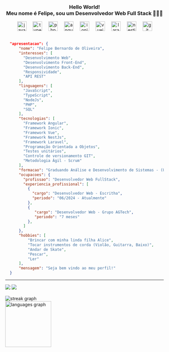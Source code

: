 <h3 align="center">Hello World! <br> Meu nome é Felipe, sou um Desenvolvedor Web Full Stack 👨🏽‍💻</h3>
<div align="center">
  <img src="https://cdn.jsdelivr.net/gh/devicons/devicon/icons/javascript/javascript-original.svg" height="30" alt="javascript logo"  />
  <img width="12" />
  <img src="https://cdn.jsdelivr.net/gh/devicons/devicon/icons/typescript/typescript-original.svg" height="30" alt="typescript logo"  />
  <img width="12" />
  <img src="https://cdn.jsdelivr.net/gh/devicons/devicon/icons/php/php-original.svg" height="30" alt="php logo"  />
  <img width="12" />
  <img src="https://cdn.jsdelivr.net/gh/devicons/devicon/icons/angularjs/angularjs-original.svg" height="30" alt="angularjs logo"  />
  <img width="12" />
  <img src="https://cdn.jsdelivr.net/gh/devicons/devicon/icons/ionic/ionic-original.svg" height="30" alt="ionic logo"  />
  <img width="12" />
  <img src="https://cdn.jsdelivr.net/gh/devicons/devicon/icons/vuejs/vuejs-original.svg" height="30" alt="vuejs logo"  />
  <img width="12" />
  <img src="https://cdn.worldvectorlogo.com/logos/laravel-2.svg" height="30" alt="laravel logo"  />
  <img width="12" />
  <img src="https://img.icons8.com/?size=100&id=9ESZMOeUioJS&format=png&color=000000" height="30" alt="nestjs logo"  />
  <img width="12" />
  <img src="https://cdn.jsdelivr.net/gh/devicons/devicon/icons/git/git-original.svg" height="30" alt="git logo" style="color:"  />
</div>
<br>

```json
  "apresentacao": {
      "nome": "Felipe Bernardo de Oliveira",
      "interesses": [
        "Desenvolvimento Web",
        "Desenvolvimento Front-End",
        "Desenvolvimento Back-End",
        "Responsividade",
        "API REST"
      ],
      "linguagens": [
        "JavaScript",
        "TypeScript",
        "NodeJs",
        "PHP",
        "SQL"
      ],
      "tecnologias": [
        "Framework Angular",
        "Framework Ionic",
        "Framework Vue",
        "Framework NestJs",
        "Framework Laravel",
        "Programação Orientada a Objetos",
        "Testes unitários",
        "Controle de versionamento GIT",
        "Metodologia Ágil - Scrum"
      ],
      "formacao": "Graduando Análise e Desenvolvimento de Sistemas - (UNIP)",
      "ocupacoes": {
        "profissao": "Desenvolvedor Web FullStack",
        "experiencia_profissional": [
          {
            "cargo": "Desenvolvedor Web - Escritha",
            "periodo": "06/2024 - Atualmente"
          },
          {
             "cargo": "Desenvolvedor Web - Grupo AGTech",
             "periodo": "7 meses"
          },
        ]
      },
      "hobbies": [
          "Brincar com minha linda filha Alice",
          "Tocar instrumentos de corda (Violão, Guitarra, Baixo)",
          "Andar de Skate",
          "Pescar",
          "Ler"
      ],
      "mensagem": "Seja bem vindo ao meu perfil!"
  }
```

<hr>
<a href="https://www.linkedin.com/in/felipe-bernardo-de-oliveira-5b93a3274/" target="_blank"><img src="https://img.shields.io/badge/-LinkedIn-%230077B5?style=for-the-badge&logo=linkedin&logoColor=white" target="_blank"></a> 
<a href="https://instagram.com/ffelipebernardo" target="_blank"><img src="https://img.shields.io/badge/-Instagram-%23E4405F?style=for-the-badge&logo=instagram&logoColor=white" target="_blank"></a>
<br>
<div align="left">
<br>
<img src="https://streak-stats.demolab.com?user=FelipeBernardo08&locale=en&mode=weekly&theme=dracula&hide_border=true&border_radius=5"  alt="streak graph"  />
<br>
<img src="https://github-readme-stats.vercel.app/api/top-langs?username=FelipeBernardo08&locale=en&hide_title=true&layout=compact&card_width=310&hide=html,css,c&langs_count=5&theme=dracula&hide_border=true" height="146" alt="languages graph" /> <br>
</div>


